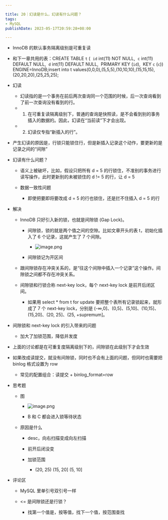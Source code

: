 ```yaml
---

title: 20｜幻读是什么，幻读有什么问题？
tags:
- MySQL
publishDate: 2023-05-17T20:59:28+08:00

---
```



- InnoDB 的默认事务隔离级别是可重复读
- 和下一章共用的表：CREATE TABLE `t` (  `id` int(11) NOT NULL,  `c` int(11) DEFAULT NULL,  `d` int(11) DEFAULT NULL,  PRIMARY KEY (`id`),  KEY `c` (`c`)) ENGINE=InnoDB;insert into t values(0,0,0),(5,5,5),(10,10,10),(15,15,15),(20,20,20),(25,25,25);
- 幻读

  - 幻读指的是一个事务在前后两次查询同一个范围的时候，后一次查询看到了前一次查询没有看到的行。
  - 1. 在可重复读隔离级别下，普通的查询是快照读，是不会看到别的事务插入的数据的。因此，幻读在“当前读”下才会出现。
  - 2. 幻读仅专指“新插入的行”。

- 产生幻读的原因是，行锁只能锁住行，但是新插入记录这个动作，要更新的是记录之间的“间隙”
- 幻读有什么问题？

  - 语义上被破坏，比如，假设只把所有 d = 5 的行锁住，不准别的事务进行读写操作，此时更新别的未被锁住的 d != 5 的行，让 d = 5
  - 数据一致性问题

    - 即使把要即将要改成 d = 5 的行也锁住，还是拦不住插入 d = 5 的行

- 解决

  - InnoDB 只好引入新的锁，也就是间隙锁 (Gap Lock)。
  
    - 间隙锁，锁的就是两个值之间的空隙。比如文章开头的表 t，初始化插入了 6 个记录，这就产生了 7 个间隙。
      - ![image.png](https://cdn.jsdelivr.net/gh/11ze/static/images/mysql45-20-1.png)

    - 间隙锁记为开区间
  
  - 跟间隙锁存在冲突关系的，是“往这个间隙中插入一个记录”这个操作。间隙锁之间都不存在冲突关系。
  - 间隙锁和行锁合称 next-key lock，每个 next-key lock 是前开后闭区间。
  
    - 如果用 select * from t for update 要把整个表所有记录锁起来，就形成了 7 个 next-key lock，分别是 (-∞,0]、(0,5]、(5,10]、(10,15]、(15,20]、(20, 25]、(25, +supremum]。

- 间隙锁和 next-key lock 的引入带来的问题

  - 加大了加锁范围，降低并发度

- 上面的讨论都是在可重复度隔离级别下的，间隙锁在此级别下才会生效
- 如果改成读提交，就没有间隙锁，同时也不会有上面的问题，但同时也需要把 binlog 格式设置为 row

  - 常见的配置组合：读提交 + binlog_format=row

- 思考题

  - 图
    - ![image.png](https://cdn.jsdelivr.net/gh/11ze/static/images/mysql45-20-2.png)


    - B 和 C 都会进入锁等待状态
  
  - 原因是什么
  
    - desc，向右扫描变成向左扫描
    - 前开后闭没变
    - 加锁范围
    
      - (20, 25) (15, 20] (5, 10]

- 评论区

  - MySQL 里单引号双引号一样
  - <= 是间隙锁还是行锁？
  
    - 找第一个值是，按等值，找下一个值，按范围查找
